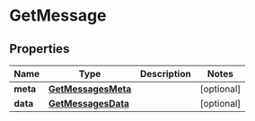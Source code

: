 
# GetMessage

## Properties
Name | Type | Description | Notes
------------ | ------------- | ------------- | -------------
**meta** | [**GetMessagesMeta**](GetMessagesMeta.md) |  |  [optional]
**data** | [**GetMessagesData**](GetMessagesData.md) |  |  [optional]




